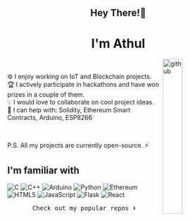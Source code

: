 <h2 align="center">Hey There!👋</h2>
<h1 align="center">I'm Athul</h1>
<img align="right" src="https://media.giphy.com/media/du3J3cXyzhj75IOgvA/giphy.gif" alt="github" width="30%" height="30%">
<br/>

 ⚙️ I enjoy working on IoT and Blockchain projects. <br/>
 🏆 I actively participate in hackathons and have won prizes in a couple of them. <br/> 
 💡 I would love to collaborate on cool project ideas. <br/> 
 💬 I can help with: Solidity, Ethereum Smart Contracts, Arduino, ESP8266
 
 <br/>
 
 P.S. All my projects are currently open-source. ⚡

## I'm familiar with

 ![C](https://img.shields.io/badge/-C-333333?style=flat&logo=C&logoColor=00599C)
 ![C++](https://img.shields.io/badge/-C++-333333?style=flat&logo=C%2B%2B&logoColor=00599C)
 ![Arduino](https://img.shields.io/badge/-Arduino-333333?style=flat&logo=arduino)
 ![Python](https://img.shields.io/badge/-Python-333333?style=flat&logo=python)
 ![Ethereum](https://img.shields.io/badge/-Ethereum-333333?style=flat&logo=ethereum)
 ![HTML5](https://img.shields.io/badge/-HTML5-333333?style=flat&logo=HTML5)
 ![JavaScript](https://img.shields.io/badge/-JavaScript-333333?style=flat&logo=javascript)
 ![Flask](https://img.shields.io/badge/-Flask-333333?style=flat&logo=flask)
 ![React](https://img.shields.io/badge/-React-333333?style=flat&logo=react)

<p align="center"><samp>
Check out my popular repos ⬇️  
  </samp>
</p>
